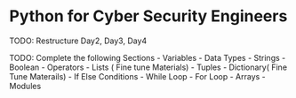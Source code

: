 # Python for Cyber Security Engineers

TODO: Restructure Day2, Day3, Day4

TODO: Complete the following Sections
    - Variables
    - Data Types
    - Strings
    - Boolean
    - Operators
    - Lists ( Fine tune Materials)
    - Tuples
    - Dictionary( Fine Tune Materails)
    - If Else Conditions
    - While Loop
    - For Loop
    - Arrays
    - Modules